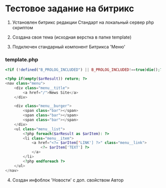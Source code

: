 # Тестовое задание на битрикс

1. Установлен битрикс редакции Стандарт на локальный сервер php скриптом

2. Создана своя тема (исходная верстка в папке template)

3. Подключен стандарный компонент Битрикса 'Меню'

### template.php
```php
<?if (!defined("B_PROLOG_INCLUDED") || B_PROLOG_INCLUDED!==true)die();?>

<?php if(empty($arResult)) return; ?>
<nav class="menu">
	<div class="menu__title">
		<a href="/">News Site</a>
	</div>

	<div class="menu__burger">
		<span class="bar"></span>
		<span class="bar"></span>
		<span class="bar"></span>
	</div>
	<ul class="menu__list">
		<?php foreach($arResult as $arItem): ?>
		<li class="menu__item">
			<a href="<?= $arItem['LINK'] ?>" class="menu__link">
				<?= $arItem['TEXT'] ?>
			</a>
		</li>
		<?php endforeach ?>
	</ul>
</nav>
```

4. Создан инфоблок 'Новости' с доп. свойством Автор





